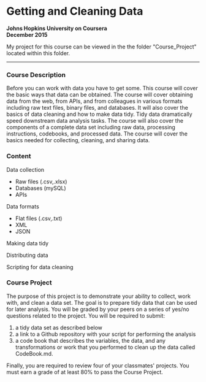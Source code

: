 # Getting and Cleaning Data
**Johns Hopkins University on Coursera**  
**December 2015**

My project for this course can be viewed in the the folder "Course_Project" located within this folder. 

---------------------------------------------------------------------------------------------------------------------------------------

### Course Description

Before you can work with data you have to get some. This course will cover the basic ways that data can be obtained. The course will cover obtaining data from the web, from APIs, and from colleagues in various formats including raw text files, binary files, and databases. It will also cover the basics of data cleaning and how to make data tidy. Tidy data dramatically speed downstream data analysis tasks. The course will also cover the components of a complete data set including raw data, processing instructions, codebooks, and processed data. The course will cover the basics needed for collecting, cleaning, and sharing data.

### Content

Data collection
- Raw files (.csv,.xlsx)
- Databases (mySQL)
- APIs

Data formats
- Flat files (.csv,.txt)
- XML
- JSON

Making data tidy

Distributing data

Scripting for data cleaning

### Course Project

The purpose of this project is to demonstrate your ability to collect, work with, and clean a data set. The goal is to prepare tidy data that can be used for later analysis. You will be graded by your peers on a series of yes/no questions related to the project. You will be required to submit:

1. a tidy data set as described below
2. a link to a Github repository with your script for performing the analysis
3. a code book that describes the variables, the data, and any transformations or work that you performed to clean up the data called CodeBook.md.

Finally, you are required to review four of your classmates' projects. You must earn a grade of at least 80% to pass the Course Project.
